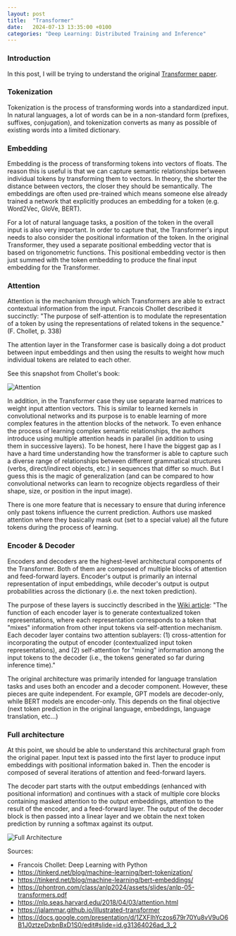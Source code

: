 ```yaml
---
layout: post
title:  "Transformer"
date:   2024-07-13 13:35:00 +0100
categories: "Deep Learning: Distributed Training and Inference"
---
```


### Introduction

In this post, I will be trying to understand the original [Transformer paper](https://arxiv.org/abs/1706.03762).

### Tokenization

Tokenization is the process of transforming words into a standardized input. In natural languages, a lot of words can be in a non-standard form (prefixes, suffixes, conjugation), and tokenization converts as many as possible of existing words into a limited dictionary. 

### Embedding

Embedding is the process of transforming tokens into vectors of floats. The reason this is useful is that we can capture semantic relationships between individual tokens by transforming them to vectors. In theory, the shorter the distance between vectors, the closer they should be semantically. The embeddings are often used pre-trained which means someone else already trained a network that explicitly produces an embedding for a token (e.g. Word2Vec, GloVe, BERT).

For a lot of natural language tasks, a position of the token in the overall input is also very important. In order to capture that, the Transformer's input needs to also consider the positional information of the token. In the original Transformer, they used a separate positional embedding vector that is based on trigonometric functions. This positional embedding vector is then just summed with the token embedding to produce the final input embedding for the Transformer.

### Attention

Attention is the mechanism through which Transformers are able to extract contextual information from the input. Francois Chollet described it succinctly: "The purpose of self-attention is to modulate the representation of a token by using the representations of related tokens in the sequence." (F. Chollet, p. 338)

The attention layer in the Transformer case is basically doing a dot product between input embeddings and then using the results to weight how much individual tokens are related to each other.

See this snapshot from Chollet's book:

![Attention](/assets/images/deeplearning/1_attention.png)

In addition, in the Transformer case they use separate learned matrices to weight input attention vectors. This is similar to learned kernels in convolutional networks and its purpose is to enable learning of more complex features in the attention blocks of the network. To even enhance the process of learning complex semantic relationships, the authors introduce using multiple attention heads in parallel (in addition to using them in successive layers). To be honest, here I have the biggest gap as I have a hard time understanding how the transformer is able to capture such a diverse range of relationships between different grammatical structures (verbs, direct/indirect objects, etc.) in sequences that differ so much. But I guess this is the magic of generalization (and can be compared to how convolutional networks can learn to recognize objects regardless of their shape, size, or position in the input image). 

There is one more feature that is necessary to ensure that during inference only past tokens influence the current prediction. Authors use masked attention where they basically mask out (set to a special value) all the future tokens during the process of learning. 

### Encoder & Decoder

Encoders and decoders are the highest-level architectural components of the Transformer. Both of them are composed of multiple blocks of attention and feed-forward layers. Encoder's output is primarily an internal representation of input embeddings, while decoder's output is output probabilities across the dictionary (i.e. the next token prediction). 

The purpose of these layers is succinctly described in the [Wiki article](https://en.wikipedia.org/wiki/Transformer_(deep_learning_architecture)#Encoder-decoder_architecture): "The function of each encoder layer is to generate contextualized token representations, where each representation corresponds to a token that "mixes" information from other input tokens via self-attention mechanism. Each decoder layer contains two attention sublayers: (1) cross-attention for incorporating the output of encoder (contextualized input token representations), and (2) self-attention for "mixing" information among the input tokens to the decoder (i.e., the tokens generated so far during inference time)."

The original architecture was primarily intended for language translation tasks and uses both an encoder and a decoder component. However, these pieces are quite independent. For example, GPT models are decoder-only, while BERT models are encoder-only. This depends on the final objective (next token prediction in the original language, embeddings, language translation, etc...)

### Full architecture

At this point, we should be able to understand this architectural graph from the original paper. Input text is passed into the first layer to produce input embeddings with positional information baked in. Then the encoder is composed of several iterations of attention and feed-forward layers. 

The decoder part starts with the output embeddings (enhanced with positional information) and continues with a stack of multiple core blocks containing masked attention to the output embeddings, attention to the result of the encoder, and a feed-forward layer. The output of the decoder block is then passed into a linear layer and we obtain the next token prediction by running a softmax against its output.

![Full Architecture](/assets/images/deeplearning/1_full_architecture.png)

Sources:
- Francois Chollet: Deep Learning with Python
- https://tinkerd.net/blog/machine-learning/bert-tokenization/ 
- https://tinkerd.net/blog/machine-learning/bert-embeddings/
- https://phontron.com/class/anlp2024/assets/slides/anlp-05-transformers.pdf
- https://nlp.seas.harvard.edu/2018/04/03/attention.html
- https://jalammar.github.io/illustrated-transformer
- https://docs.google.com/presentation/d/1ZXFIhYczos679r70Yu8vV9uO6B1J0ztzeDxbnBxD1S0/edit#slide=id.g31364026ad_3_2